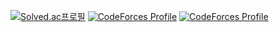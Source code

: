 [![Solved.ac프로필](http://mazassumnida.wtf/api/v2/generate_badge?boj=pseong)](https://solved.ac/pseong)
[![CodeForces Profile](https://cf.leed.at?id=gnoesp)](https://codeforces.com/profile/gnoesp)
[![CodeForces Profile](https://cf.leed.at?id=pseong)](https://codeforces.com/profile/pseong)
